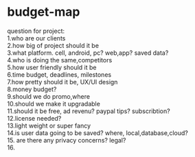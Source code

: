 # budget-map

question for project:  
1.who are our clients  
2.how big of project should it be  
3.what platform. cell, android, pc? web,app? saved data?    
4.who is doing the same,competitors  
5.how user friendly should it be  
6.time budget, deadlines, milestones  
7.how pretty should it be, UX/UI design  
8.money budget?  
9.should we do promo,where   
10.should we make it upgradable  
11.should it be free, ad revenu? paypal tips? subscribtion?    
12.license needed?  
13.light weight or super fancy  
14.is user data going to be saved? where, local,database,cloud?  
15. are there any privacy concerns? legal?  
16.
